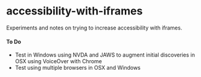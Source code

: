# accessibility-with-iframes
Experiments and notes on trying to increase accessibility with iframes.

#### To Do
* Test in Windows using NVDA and JAWS to augment initial discoveries in OSX using VoiceOver with Chrome
* Test using multiple browsers in OSX and Windows
